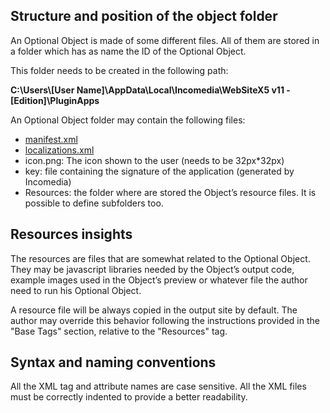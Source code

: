 

## Structure and position of the object folder

An Optional Object is made of some different files. All of them are stored in a folder which has as name the ID of the Optional Object.

This folder needs to be created in the following path:

**C:\Users\\[User Name]\AppData\Local\Incomedia\WebSiteX5 v11 - [Edition]\PluginApps**

An Optional Object folder may contain the following files:

* [manifest.xml](manifest-xml.md)
* [localizations.xml](localizations-xml.md)
* icon.png: The icon shown to the user (needs to be 32px*32px)
* key: file containing the signature of the application (generated by Incomedia)
* Resources: the folder where are stored the Object’s resource files. It is possible to define subfolders too.

## Resources insights

The resources are files that are somewhat related to the Optional Object. They may be javascript libraries needed by the Object’s output code, example images used in the Object’s preview or whatever file the author need to run his Optional Object.

A resource file will be always copied in the output site by default. The author may override this behavior following the instructions provided in the "Base Tags" section, relative to the "Resources" tag.

## Syntax and naming conventions

All the XML tag and attribute names are case sensitive.
All the XML files must be correctly indented to provide a better readability.